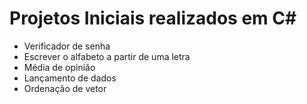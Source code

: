 # Projetos Iniciais realizados em C#

 - Verificador de senha
 - Escrever o alfabeto a partir de uma letra
 - Média de opinião
 - Lançamento de dados
 - Ordenação de vetor
